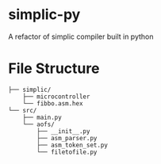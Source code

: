 # simplic-py
A refactor of simplic compiler built in python

# File Structure
```
├── simplic/
    ├── microcontroller
    └── fibbo.asm.hex
└── src/
    ├── main.py
    └── aofs/
        ├── __init__.py
        ├── asm_parser.py
        ├── asm_token_set.py
        └── filetofile.py
```
